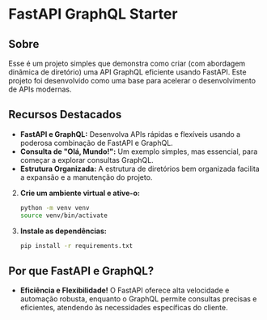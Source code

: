 # FastAPI GraphQL Starter

## Sobre

Esse é um projeto simples que demonstra como criar (com abordagem dinãmica de diretório) uma API GraphQL eficiente usando FastAPI. Este projeto foi desenvolvido como uma base para acelerar o desenvolvimento de APIs modernas.

## Recursos Destacados

- **FastAPI e GraphQL:** Desenvolva APIs rápidas e flexíveis usando a poderosa combinação de FastAPI e GraphQL.
- **Consulta de "Olá, Mundo!":** Um exemplo simples, mas essencial, para começar a explorar consultas GraphQL.
- **Estrutura Organizada:** A estrutura de diretórios bem organizada facilita a expansão e a manutenção do projeto.


2. **Crie um ambiente virtual e ative-o:**

    ```bash
    python -m venv venv
    source venv/bin/activate  
    ```

3. **Instale as dependências:**

    ```bash
    pip install -r requirements.txt
    ```

## Por que FastAPI e GraphQL?
- __Eficiência e Flexibilidade!__ O FastAPI oferece alta velocidade e automação robusta, enquanto o GraphQL permite consultas precisas e eficientes, atendendo às necessidades específicas do cliente.
